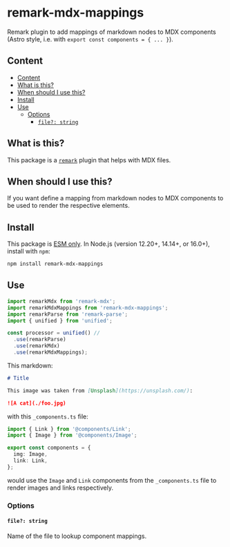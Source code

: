 # remark-mdx-mappings

Remark plugin to add mappings of markdown nodes to MDX components (Astro style, i.e. with `export const components = { ... }`).

## Content

- [Content](#content)
- [What is this?](#what-is-this)
- [When should I use this?](#when-should-i-use-this)
- [Install](#install)
- [Use](#use)
  - [Options](#options)
    - [`file?: string`](#file-string)

## What is this?

This package is a [`remark`](https://github.com/remarkjs/remark/blob/main/doc/plugins.md) plugin that helps with MDX files.

## When should I use this?

If you want define a mapping from markdown nodes to MDX components to be used to render the respective elements.

## Install

This package is [ESM only](https://gist.github.com/sindresorhus/a39789f98801d908bbc7ff3ecc99d99c).
In Node.js (version 12.20+, 14.14+, or 16.0+), install with `npm`:

```sh
npm install remark-mdx-mappings
```

## Use

```ts
import remarkMdx from 'remark-mdx';
import remarkMdxMappings from 'remark-mdx-mappings';
import remarkParse from 'remark-parse';
import { unified } from 'unified';

const processor = unified() //
  .use(remarkParse)
  .use(remarkMdx)
  .use(remarkMdxMappings);
```

This markdown:

```md
# Title

This image was taken from [Unsplash](https://unsplash.com/):

![A cat](./foo.jpg)
```

with this `_components.ts` file:

```ts
import { Link } from '@components/Link';
import { Image } from '@components/Image';

export const components = {
  img: Image,
  link: Link,
};
```

would use the `Image` and `Link` components from the `_components.ts` file to render images and links respectively.

### Options

#### `file?: string`

Name of the file to lookup component mappings.
